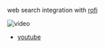 web search integration with [rofi](https://github.com/davatorium/rofi)

![video](demo.gif)
- [youtube](https://www.youtube.com/watch?v=q8TH9WgVCmg)

